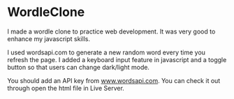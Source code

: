 # WordleClone
I made a wordle clone to practice web development.
It was very good to enhance my javascript skills.

I used wordsapi.com to generate a new random word every time you refresh the page.
I added a keyboard input feature in javascript and a toggle button so that users can change dark/light mode.

You should add an API key from www.wordsapi.com.
You can check it out through open the html file in Live Server.
